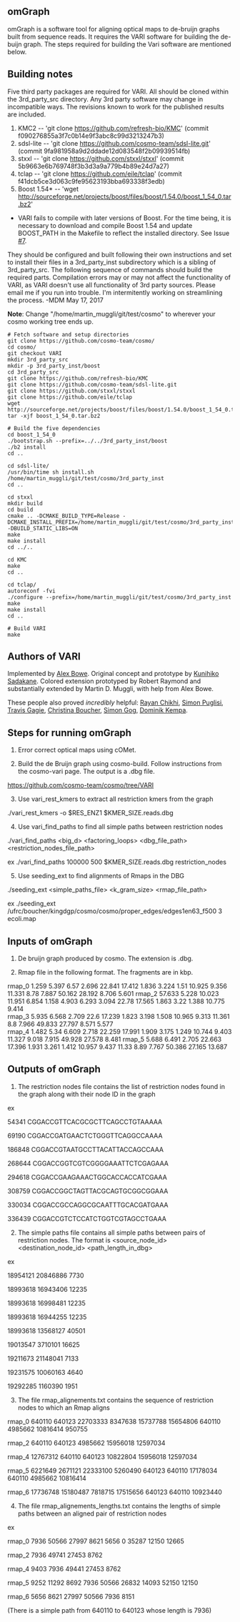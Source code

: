 ## omGraph

omGraph is a software tool for aligning optical maps to de-bruijn graphs built from sequence reads. It requires the VARI software for building the de-buijn graph. The steps required for building the Vari software are mentioned below.

## Building notes

Five third party packages are required for VARI. All should be cloned within the 3rd_party_src directory.  Any 3rd party software may change in incompatible ways.  The revisions known to work for the published results are included.


1. KMC2 --  'git clone https://github.com/refresh-bio/KMC' (commit f090276855a3f7c0b14e9f3abc8c99d3213247b3)
2. sdsl-lite -- 'git clone https://github.com/cosmo-team/sdsl-lite.git' (commit 9fa981958a9d2ddade12d083548f2b09939514fb)
3. stxxl -- 'git clone https://github.com/stxxl/stxxl' (commit 5b9663e6b769748f3b3d3a9a779b4b89e24d7a27)
4. tclap -- 'git clone https://github.com/eile/tclap' (commit f41dcb5ce3d063c9fe95623193bba693338f3edb)
5. Boost 1.54* -- 'wget http://sourceforge.net/projects/boost/files/boost/1.54.0/boost_1_54_0.tar.bz2'

* VARI fails to compile with later versions of Boost.  For the time being, it is necessary to download and compile Boost 1.54 and update BOOST_PATH in the Makefile to reflect the installed directory.  See Issue [#7](/../../issues/7).

They should be configured and built following their own instructions and set to install their files in a 3rd_party_inst subdirectory which is a sibling of 3rd_party_src.  The following sequence of commands should build the required parts.  Compilation errors may or may not affect the functionality of VARI, as VARI doesn't use all functionality of 3rd party sources.   Please email me if you run into trouble. I'm intermitently working on streamlining the process. -MDM May 17, 2017

**Note**: Change "/home/martin_muggli/git/test/cosmo" to wherever your cosmo working tree ends up.

    # Fetch software and setup directories
    git clone https://github.com/cosmo-team/cosmo/
    cd cosmo/
    git checkout VARI
    mkdir 3rd_party_src
    mkdir -p 3rd_party_inst/boost
    cd 3rd_party_src
    git clone https://github.com/refresh-bio/KMC
    git clone https://github.com/cosmo-team/sdsl-lite.git
    git clone https://github.com/stxxl/stxxl
    git clone https://github.com/eile/tclap
    wget http://sourceforge.net/projects/boost/files/boost/1.54.0/boost_1_54_0.tar.bz2
    tar -xjf boost_1_54_0.tar.bz2

    # Build the five dependencies
    cd boost_1_54_0
    ./bootstrap.sh --prefix=../../3rd_party_inst/boost
    ./b2 install
    cd ..
    
    cd sdsl-lite/
    /usr/bin/time sh install.sh /home/martin_muggli/git/test/cosmo/3rd_party_inst
    cd ..

    cd stxxl
    mkdir build
    cd build
    cmake .. -DCMAKE_BUILD_TYPE=Release -DCMAKE_INSTALL_PREFIX=/home/martin_muggli/git/test/cosmo/3rd_party_inst -DBUILD_STATIC_LIBS=ON
    make
    make install
    cd ../..

    cd KMC
    make
    cd ..

    cd tclap/
    autoreconf -fvi
    ./configure --prefix=/home/martin_muggli/git/test/cosmo/3rd_party_inst
    make
    make install
    cd ..
    
    # Build VARI
    make


## Authors of VARI

Implemented by [Alex Bowe][abowe]. Original concept and prototype by [Kunihiko Sadakane][ksadakane].
Colored extension prototyped by Robert Raymond and substantially extended by Martin D. Muggli, with help from Alex Bowe.

These people also proved *incredibly* helpful: [Rayan Chikhi][rchikhi], [Simon Puglisi][spuglisi],
[Travis Gagie][tgagie], [Christina Boucher][cboucher], [Simon Gog][sgog], [Dominik Kempa][dkempa].


[dsk]: http://minia.genouest.org/dsk/
[minia]: http://minia.genouest.org/
[abyss]: https://github.com/bcgsc/abyss
[succ]: http://alexbowe.com/succinct-debruijn-graphs
[debby]: http://github.com/alexbowe/debby

[boost]: http://www.boost.org
[bgl]: http://www.boost.org/doc/libs/1_56_0/libs/graph/doc/
[sdsl-lite]: https://github.com/simongog/sdsl-lite
[networkx]: https://networkx.github.io/
[stxxl]: http://stxxl.sourceforge.net/
[python]: https://www.python.org/
[numpy]: http://www.numpy.org/
[tclap]: http://tclap.sourceforge.net/

[semver]: http://semver.org/
[nucleotides]: http://nucleotid.es/
[tci]: https://travis-ci.org

[abowe]: https://github.com/alexbowe
[cboucher]: http://christinaboucher.com/
[tgagie]: http://www.cs.helsinki.fi/u/gagie/
[ksadakane]: http://researchmap.jp/sada/
[spuglisi]: http://www.cs.helsinki.fi/u/puglisi/
[dkempa]: http://www.cs.helsinki.fi/u/dkempa/
[rchikhi]: https://github.com/rchikhi
[sgog]: https://github.com/simongog/


## Steps for running omGraph

1. Error correct optical maps using cOMet.

2. Build the de Bruijn graph using cosmo-build. Follow instructions from the cosmo-vari page. The output is a .dbg file.

https://github.com/cosmo-team/cosmo/tree/VARI

3. Use vari_rest_kmers to extract all restriction kmers from the graph

./vari_rest_kmers -o $RES_ENZ1 $KMER_SIZE.reads.dbg

4. Use vari_find_paths to find all simple paths between restriction nodes

./vari_find_paths <big_d> <factoring_loops> <dbg_file_path> <restriction_nodes_file_path>

ex
./vari_find_paths 100000 500 $KMER_SIZE.reads.dbg restriction_nodes

5. Use seeding_ext to find alignments of Rmaps in the DBG

./seeding_ext <simple_paths_file> <k_gram_size> <rmap_file_path>

ex 
./seeding_ext /ufrc/boucher/kingdgp/cosmo/cosmo/proper_edges/edges1en63_f500 3 ecoli.map


## Inputs of omGraph

1. De bruijn graph produced by cosmo. The extension is .dbg.

2. Rmap file in the following format. The fragments are in kbp.

rmap_0  1.259  5.397  6.57  2.696  22.841  17.412  1.836  3.224  1.51  10.925  9.356  11.331  8.78  7.887  50.162  28.192  8.706  5.601 
rmap_2  57.633  5.228  10.023  11.951  6.854  1.158  4.903  6.293  3.094  22.78  17.565  1.863  3.22  1.388  10.775  9.414  
rmap_3  5.935  6.568  2.709  22.6  17.239  1.823  3.198  1.508  10.965  9.313  11.361  8.8  7.966  49.833  27.797  8.571  5.577  
rmap_4  1.482  5.34  6.609  2.718  22.259  17.991  1.909  3.175  1.249  10.744  9.403  11.327  9.018  7.915  49.928  27.578  8.481 
rmap_5  5.688  6.491  2.705  22.663  17.396  1.931  3.261  1.412  10.957  9.437  11.33  8.89  7.767  50.386  27.165  13.687  


## Outputs of omGraph

1. The restriction nodes file contains the list of restriction nodes found in the graph along with their node ID in the graph

ex

54341 CGGACCGTTCACGCGCTTCAGCCTGTAAAAA

69190 CGGACCGATGAACTCTGGGTTCAGGCCAAAA

186848 CGGACCGTAATGCCTTACATTACCAGCCAAA

268644 CGGACCGGTCGTCGGGGAAATTCTCGAGAAA

294618 CGGACCGAAGAAACTGGCACCACCATCGAAA

308759 CGGACCGGCTAGTTACGCAGTGCGGCGGAAA

330034 CGGACCGCCAGGCGCAATTTGCACGATGAAA

336439 CGGACCGTCTCCATCTGGTCGTAGCCTGAAA


2. The simple paths file contains all simple paths between pairs of restriction nodes. 
The format is <source_node_id> <destination_node_id> <path_length_in_dbg>

ex

18954121 20846886 7730

18993618 16943406 12235

18993618 16998481 12235

18993618 16944255 12235

18993618 13568127 40501

19013547 3710101 16625

19211673 21148041 7133

19231575 10060163 4640

19292285 1160390 1951


3. The file rmap_alignements.txt contains the sequence of restriction nodes to which an Rmap aligns

rmap_0	640110 640123 22703333 8347638 15737788 15654806 640110 4985662 10816414 950755 

rmap_2	640110 640123 4985662 15956018 12597034 

rmap_4	12767312 640110 640123 10822804 15956018 12597034 

rmap_5	6221649 2671121 22333100 5260490 640123 640110 17178034 640110 4985662 10816414 

rmap_6	17736748 15180487 7818715 17515656 640123 640110 10923440 


4. The file rmap_alignements_lengths.txt contains the lengths of simple paths between an aligned pair of restriction nodes

ex

rmap_0	7936 50566 27997 8621 5656 0 35287 12150 12665 

rmap_2	7936 49741 27453 8762 

rmap_4	9403 7936 49441 27453 8762 

rmap_5	9252 11292 8692 7936 50566 26832 14093 52150 12150 

rmap_6	5656 8621 27997 50566 7936 8151 

(There is a simple path from 640110 to 640123 whose length is 7936)


